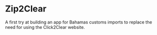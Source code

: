 # Zip2Clear

A first try at building an app for Bahamas customs imports to replace the need for using the Click2Clear website.
